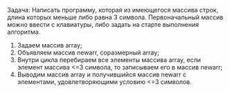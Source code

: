 Задача: Написать программу, которая из имеющегося массива строк, длина которых меньше либо равна 3 символа. Первоначальный массив можно ввести с клавиатуры, либо задать на старте выполнения алгоритма. 
1. Задаем массив array;
2. Объявляем массив newarr, соразмерный array;
3. Внутри цикла перебираем все элементы массива array, если элемент массива <=3 символа, то записываем его в массив newarr;
4. Выводим массив array  и получившийся массив newarr с элементами, удовлетворяющими условию <=3 символов.